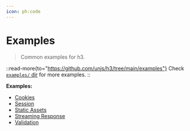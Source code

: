 ```yaml
---
icon: ph:code
---
```


# Examples

> Common examples for h3.

::read-more{to="https://github.com/unjs/h3/tree/main/examples"}
Check [`examples/` dir](https://github.com/unjs/h3/tree/main/examples) for more examples.
::

**Examples:**

- [Cookies](/examples/handle-cookie)
- [Session](/examples/handle-session)
- [Static Assets](/examples/serve-static-assets)
- [Streaming Response](/examples/stream-response)
- [Validation](/examples/validate-data)
